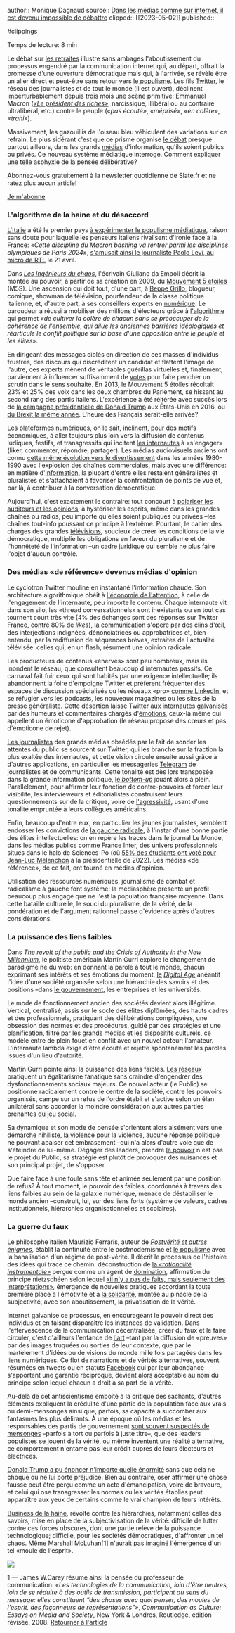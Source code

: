 author:: Monique Dagnaud
source:: [Dans les médias comme sur internet, il est devenu impossible de débattre](https://www.slate.fr/story/245453/populisme-medias-internet-reseaux-sociaux-twitter-journalisme-debat-reforme-retraites)
clipped:: [[2023-05-02]]
published:: 

#clippings

Temps de lecture: 8 min

Le débat sur [les retraites](https://www.slate.fr/dossier/10677/reforme-des-retraites) illustre sans ambages l'aboutissement du processus engendré par la communication internet qui, au départ, offrait la promesse d'une ouverture démocratique mais qui, à l'arrivée, se révèle être un aller direct et peut-être sans retour vers [le populisme](https://www.slate.fr/dossier/11753/populisme). Les fils [Twitter](https://www.slate.fr/dossier/535/twitter), le réseau des journalistes et de tout le monde (il est ouvert), déclinent imperturbablement depuis trois mois une scène primitive: Emmanuel Macron ([*«Le président des riches»*](https://www.sudouest.fr/politique/emmanuel-macron/macron-accuse-d-etre-plus-que-jamais-le-president-des-riches-apres-avoir-decore-jeff-bezos-14186930.php), narcissique, illibéral ou au contraire ultralibéral, etc.) contre le peuple (*«pas écouté»*, *«méprisé»*, *«en colère»*, *«trahi»*).

Massivement, les gazouillis de l'oiseau bleu véhiculent des variations sur ce refrain. Le plus sidérant c'est que ce prisme organise [le débat](https://www.slate.fr/dossier/271/debat) presque partout ailleurs, dans les grands [médias](https://www.slate.fr/medias/) d'information, qu'ils soient publics ou privés. Ce nouveau système médiatique interroge. Comment expliquer une telle asphyxie de la pensée délibérative?

Abonnez-vous gratuitement à la newsletter quotidienne de Slate.fr et ne ratez plus aucun article!

[Je m'abonne](https://www.slate.fr/newsletters)

### L'algorithme de la haine et du désaccord

[L'Italie](https://www.slate.fr/dossier/367/italie) a été le premier pays [à expérimenter le populisme médiatique](https://www.radiofrance.fr/franceculture/podcasts/la-grande-table-idees/l-italie-de-salvini-laboratoire-du-populisme-europeen-3840230), raison sans doute pour laquelle les penseurs italiens rivalisent d'ironie face à la France: *«Cette discipline du Macron bashing va rentrer parmi les disciplines olympiques de Paris 2024»*, [s'amusait ainsi le journaliste Paolo Levi, au micro de RTL](https://twitter.com/RTLFrance/status/1649470425926074369) le 21 avril.

Dans [*Les Ingénieurs du chaos*](https://www.editions-jclattes.fr/livre/les-ingenieurs-du-chaos-9782709664066/), l'écrivain Giuliano da Empoli décrit la montée au pouvoir, à partir de sa création en 2009, du [Mouvement 5 étoiles](https://www.slate.fr/dossier/46707/m5s) (M5S). Une ascension qui doit tout, d'une part, à [Beppe Grillo](https://www.slate.fr/dossier/33459/beppe-grillo), blogueur, comique, showman de télévision, pourfendeur de la classe politique italienne, et, d'autre part, à ses conseillers experts en [numérique](https://www.slate.fr/dossier/3433/numerique). Le baroudeur a réussi à mobiliser des millions d'électeurs grâce à [l'algorithme](https://www.slate.fr/dossier/22659/algorithme) qui permet *«de cultiver la colère de chacun sans se préoccuper de la cohérence de l'ensemble, qui dilue les anciennes barrières idéologiques et réarticule le conflit politique sur la base d'une opposition entre le peuple et les élites»*.

En dirigeant des messages ciblés en direction de ces masses d'individus frustrés, des discours qui discréditent un candidat et flattent l'image de l'autre, ces experts mènent de véritables guérillas virtuelles et, finalement, parviennent à influencer suffisamment de [votes](https://www.slate.fr/dossier/4585/vote) pour faire pencher un scrutin dans le sens souhaité. En 2013, le Mouvement 5 étoiles récoltait 23% et 25% des voix dans les deux chambres du Parlement, se hissant au second rang des partis italiens. L'expérience à été réitérée avec succès lors de [la campagne présidentielle de Donald Trump](https://www.slate.fr/story/136199/trump-brexit-cambridge-analytica) aux États-Unis en 2016, ou [du Brexit la même année](https://www.slate.fr/story/119535/brexit-reseaux-sociaux). L'heure des Français serait-elle arrivée?

Les plateformes numériques, on le sait, inclinent, pour des motifs économiques, à aller toujours plus loin vers la diffusion de contenus ludiques, festifs, et transgressifs qui incitent [les internautes](https://www.slate.fr/dossier/15733/internautes) à «s'engager» (liker, commenter, répondre, partager). Les médias audiovisuels anciens ont connu [cette même évolution vers le divertissement](https://www.cairn.info/histoire-politique-et-economique-des-medias-en-fra--9782707173713-page-90.htm) dans les années 1980-1990 avec l'explosion des chaînes commerciales, mais avec une différence: en matière d'[information](https://www.slate.fr/dossier/679/information), la plupart d'entre elles restaient généralistes et pluralistes et s'attachaient à favoriser la confrontation de points de vue et, par là, à contribuer à la conversation démocratique.

Aujourd'hui, c'est exactement le contraire: tout concourt à [polariser les auditeurs et les opinions](https://korii.slate.fr/tech/reseaux-sociaux-facebook-twitter-debat-discussion-avis-opinion-radicalisation-polarisation-politique), à hystériser les esprits, même dans les grandes chaînes ou radios, peu importe qu'elles soient publiques ou privées –les chaînes tout-info poussant ce principe à l'extrême. Pourtant, le cahier des charges des grandes [télévisions](https://www.slate.fr/dossier/9193/televisions), soucieux de créer les conditions de la vie démocratique, multiplie les obligations en faveur du pluralisme et de l'honnêteté de l'information –un cadre juridique qui semble ne plus faire l'objet d'aucun contrôle.

### Des médias «de référence» devenus médias d'opinion

Le cyclotron Twitter mouline en instantané l'information chaude. Son architecture algorithmique obéit à [l'économie de l'attention](https://fr.wikipedia.org/wiki/%C3%89conomie_de_l%27attention), à celle de l'engagement de l'internaute, peu importe le contenu. Chaque internaute vit dans son silo, les «thread conversationnels» sont inexistants ou en tout cas tournent court très vite (4% des échanges sont des réponses sur Twitter France, contre 80% de *likes*), [la communication](https://www.slate.fr/dossier/2721/communication) s'opère par des clins d'œil, des interjections indignées, dénonciatrices ou approbatrices et, bien entendu, par la rediffusion de séquences brèves, extraites de l'actualité télévisée: celles qui, en un flash, résument une opinion radicale.

Les producteurs de contenus «énervés» sont peu nombreux, mais ils inondent le réseau, que consultent beaucoup d'internautes passifs. Ce carnaval fait fuir ceux qui sont habités par une exigence intellectuelle; ils abandonnent la foire d'empoigne Twitter et préfèrent fréquenter des espaces de discussion spécialisés ou les réseaux «pro» [comme LinkedIn](https://www.slate.fr/dossier/27687/linkedin), et se réfugier vers les podcasts, les nouveaux magazines ou les sites de la presse généraliste. Cette désertion laisse Twitter aux internautes galvanisés par des humeurs et commentaires chargés d'[émotions](https://www.slate.fr/dossier/23743/emotions), ceux-là même qui appellent un émoticone d'approbation (le réseau propose des cœurs et pas d'émoticone de rejet).

[Les journalistes](https://www.slate.fr/dossier/6531/journalistes) des grands médias obsédés par le fait de sonder les attentes du public se sourcent sur Twitter, qui les branche sur la fraction la plus exaltée des internautes, et cette vision circule ensuite aussi grâce à d'autres applications, en particulier les messageries [Telegram](https://www.slate.fr/dossier/91341/telegram) de journalistes et de communicants. Cette tonalité est dès lors transposée dans la grande information politique, [le *bottom-up*](http://geoconfluences.ens-lyon.fr/glossaire/top-down-et-bottom-up) jouant alors à plein. Parallèlement, pour affirmer leur fonction de contre-pouvoirs et forcer leur visibilité, les intervieweurs et éditorialistes construisent leurs questionnements sur de la critique, voire de [l'agressivité](https://www.slate.fr/dossier/5745/agressivite), usant d'une tonalité empruntée à leurs collègues américains.

Enfin, beaucoup d'entre eux, en particulier les jeunes journalistes, semblent endosser les convictions de [la gauche radicale](https://www.slate.fr/dossier/34351/gauche-radicale), à l'instar d'une bonne partie des élites intellectuelles: on en repère les traces dans le journal Le Monde, dans les médias publics comme France Inter, des univers professionnels situés dans le halo de Sciences-Po (où [55% des étudiants ont voté pour Jean-Luc Mélenchon](https://aufutur.fr/etudes-superieures/iep/jeunesse-engagee-visage-etudiants-sciences-po/) à la présidentielle de 2022). Les médias «de référence», de ce fait, ont tourné en médias d'opinion.

Utilisation des ressources numériques, journalisme de combat et radicalisme à gauche font système: la médiasphère présente un profil beaucoup plus engagé que ne l'est la population française moyenne. Dans cette bataille culturelle, le souci du pluralisme, de la vérité, de la pondération et de l'argument rationnel passe d'évidence après d'autres considérations.

### La puissance des liens faibles

Dans *[The revolt of the public and the Crisis of Authority in the New Millennium](https://press.stripe.com/the-revolt-of-the-public)*, le politiste américain Martin Gurri explore le changement de paradigme né du web: en donnant la parole à tout le monde, chacun exprimant ses intérêts et ses émotions du moment, [le](https://www.igi-global.com/dictionary/resource-sharing/7562) *[Digital Age](https://www.igi-global.com/dictionary/resource-sharing/7562)* anéantit l'idée d'une société organisée selon une hiérarchie des savoirs et des positions –dans [le gouvernement](https://www.slate.fr/dossier/1271/gouvernement), les entreprises et les universités.

Le mode de fonctionnement ancien des sociétés devient alors illégitime. Vertical, centralisé, assis sur le socle des élites diplômées, des hauts cadres et des professionnels, pratiquant des délibérations compliquées, une obsession des normes et des procédures, guidé par des stratégies et une planification, filtré par les grands médias et les dispositifs culturels, ce modèle entre de plein fouet en conflit avec un nouvel acteur: l'amateur. L'internaute lambda exige d'être écouté et rejette spontanément les paroles issues d'un lieu d'autorité.

Martin Gurri pointe ainsi la puissance des liens faibles. [Les réseaux](https://www.slate.fr/dossier/2107/reseaux-sociaux) pratiquent un égalitarisme fanatique sans craindre d'engendrer des dysfonctionnements sociaux majeurs. Ce nouvel acteur (le Public) se positionne radicalement contre le centre de la société, contre les pouvoirs organisés, campe sur un refus de l'ordre établi et s'active selon un élan unilatéral sans accorder la moindre considération aux autres parties prenantes du jeu social.

Sa dynamique et son mode de pensée s'orientent alors aisément vers une démarche nihiliste, [la violence](https://www.slate.fr/dossier/529/violence) pour la violence, aucune réponse politique ne pouvant apaiser cet embrasement –qui n'a alors d'autre voie que de s'éteindre de lui-même. Dégager des leaders, prendre [le pouvoir](https://www.slate.fr/dossier/9239/pouvoir) n'est pas le projet du Public, sa stratégie est plutôt de provoquer des nuisances et son principal projet, de s'opposer.

Que faire face à une foule sans tête et animée seulement par une position de refus? À tout moment, le pouvoir des faibles, coordonnés à travers des liens faibles au sein de la galaxie numérique, menace de déstabiliser le monde ancien –construit, lui, sur des liens forts (système de valeurs, cadres institutionnels, hiérarchies organisationnelles et scolaires).

### La guerre du faux

Le philosophe italien Maurizio Ferraris, auteur de [*Postvérité et autres énigmes*](https://www.puf.com/content/Postv%C3%A9rit%C3%A9_et_autres_%C3%A9nigmes), établit la continuité entre le postmodernisme et [le populisme](https://www.slate.fr/dossier/11753/populisme) avec la banalisation d'un régime de post-vérité. Il décrit le processus de l'histoire des idées qui trace ce chemin: déconstruction de [la *«rationalité instrumentale»*](https://www.cairn.info/les-metiers-de-la-relation-malmenes--9782296966772-page-35.htm) perçue comme un agent de [domination](https://www.slate.fr/dossier/20195/domination), affirmation du principe nietzschéen selon lequel [«il n'y a pas de faits, mais seulement des interprétations»](https://www.lemondepolitique.fr/culture-generale/nietzsche)*,* émergence de nouvelles pratiques accordant la toute première place à l'émotivité et à [la solidarité](https://www.slate.fr/dossier/3045/solidarite), montée au pinacle de la subjectivité, avec son aboutissement, la privatisation de la vérité.

Internet galvanise ce processus, en encourageant le pouvoir direct des individus et en faisant disparaître les instances de validation. Dans l'effervescence de la communication décentralisée, créer du faux et le faire circuler, c'est d'ailleurs l'enfance de [l'art](https://www.slate.fr/dossier/3441/art) –tant par la diffusion de «preuves» par des images truquées ou sorties de leur contexte, que par le martèlement d'idées ou de visions du monde mille fois partagées dans les liens numériques. Ce flot de narrations et de vérités alternatives, souvent résumées en tweets ou en statuts [Facebook](https://www.slate.fr/dossier/203/facebook) qui par leur abondance s'apportent une garantie réciproque, devient alors acceptable au nom du principe selon lequel chacun a droit à sa part de la vérité.

Au-delà de cet antiscientisme emboîté à la critique des sachants, d'autres éléments expliquent la crédulité d'une partie de la population face aux vrais ou demi-mensonges ainsi que, parfois, sa capacité à succomber aux fantasmes les plus délirants. À une époque où les médias et les responsables des partis de gouvernement [sont souvent suspectés de mensonges](https://www.lemonde.fr/actualite-medias/article/2020/01/16/crise-de-confiance-et-perte-d-interet-les-francais-restent-critiques-envers-les-medias_6026054_3236.html) –parfois à tort ou parfois à juste titre–, que des leaders populistes se jouent de la vérité, ou même inventent une réalité alternative, ce comportement n'entame pas leur crédit auprès de leurs électeurs et électrices.

[Donald Trump a pu énoncer n'importe quelle énormité](https://www.slate.fr/story/127802/donald-trump-ou-triomphe-inculture) sans que cela ne choque ou ne lui porte préjudice. Bien au contraire, oser affirmer une chose fausse peut être perçu comme un acte d'émancipation, voire de bravoure, et celui qui ose transgresser les normes ou les vérités établies peut apparaître aux yeux de certains comme le vrai champion de leurs intérêts.

[Business de la haine](https://www.telos-eu.com/fr/societe/la-democratie-face-au-business-de-la-haine.html), révolte contre les hiérarchies, notamment celles des savoirs, mise en place de la subjectivisation de la vérité: difficile de lutter contre ces forces obscures, dont une partie relève de la puissance technologique; difficile, pour les sociétés démocratiques, d'affronter un tel chaos. Même Marshall McLuhan[\[1\]](#footnote-1) n'aurait pas imaginé l'émergence d'un tel «moule de l'esprit».

![](https://www.slate.fr/sites/default/files/1_29_logo_telos_long-640pxl.jpg)

1 — James W.Carey résume ainsi la pensée du professeur de communication: *«Les technologies de la communication, loin d'être neutres, loin de se réduire à des outils de transmission, participent au sens du message: elles constituent “des choses avec quoi penser, des moules de l'esprit, des façonneurs de représentations”»*, *Communication as Culture: Essays on Media and Society*, New York & Londres, Routledge, édition révisée, 2008. [Retourner à l'article](#footnote-marker-1-1)